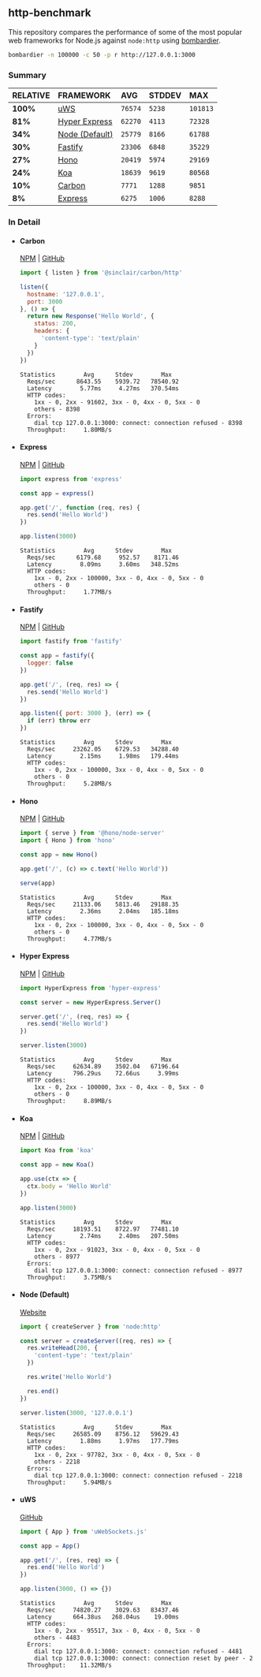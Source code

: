 ## http-benchmark

This repository compares the performance of some of the most popular web frameworks for Node.js against `node:http` using [bombardier](https://github.com/codesenberg/bombardier).

```bash
bombardier -n 100000 -c 50 -p r http://127.0.0.1:3000
```

### Summary

| RELATIVE | FRAMEWORK | AVG | STDDEV | MAX |
| :--- | :--- | :--- | :--- | :--- |
| **100%** | [uWS](#uws) | `76574` | `5238` | `101813` |
| **81%** | [Hyper Express](#hyper-express) | `62270` | `4113` | `72328` |
| **34%** | [Node (Default)](#node-default) | `25779` | `8166` | `61788` |
| **30%** | [Fastify](#fastify) | `23306` | `6848` | `35229` |
| **27%** | [Hono](#hono) | `20419` | `5974` | `29169` |
| **24%** | [Koa](#koa) | `18639` | `9619` | `80568` |
| **10%** | [Carbon](#carbon) | `7771` | `1288` | `9851` |
| **8%** | [Express](#express) | `6275` | `1006` | `8288` |


### In Detail

- #### Carbon
  [NPM](https://npmjs.com/@sinclair/carbon) | [GitHub](https://github.com/sinclairzx81/carbon)
  ```js
  import { listen } from '@sinclair/carbon/http'

  listen({
    hostname: '127.0.0.1',
    port: 3000
  }, () => {
    return new Response('Hello World', {
      status: 200,
      headers: {
        'content-type': 'text/plain'
      }
    })
  })
  ```

  ```
  Statistics        Avg      Stdev        Max
    Reqs/sec      8643.55    5939.72   78540.92
    Latency        5.77ms     4.27ms   370.54ms
    HTTP codes:
      1xx - 0, 2xx - 91602, 3xx - 0, 4xx - 0, 5xx - 0
      others - 8398
    Errors:
      dial tcp 127.0.0.1:3000: connect: connection refused - 8398
    Throughput:     1.80MB/s
  ```

- #### Express
  [NPM](https://npmjs.com/express) | [GitHub](https://github.com/expressjs/express)
  ```js
  import express from 'express'

  const app = express()

  app.get('/', function (req, res) {
    res.send('Hello World')
  })

  app.listen(3000)
  ```

  ```
  Statistics        Avg      Stdev        Max
    Reqs/sec      6179.68     952.57    8171.46
    Latency        8.09ms     3.60ms   348.52ms
    HTTP codes:
      1xx - 0, 2xx - 100000, 3xx - 0, 4xx - 0, 5xx - 0
      others - 0
    Throughput:     1.77MB/s
  ```

- #### Fastify
  [NPM](https://npmjs.com/fastify) | [GitHub](https://github.com/fastify/fastify)
  ```js
  import fastify from 'fastify'

  const app = fastify({
    logger: false
  })

  app.get('/', (req, res) => {
    res.send('Hello World')
  })

  app.listen({ port: 3000 }, (err) => {
    if (err) throw err
  })
  ```

  ```
  Statistics        Avg      Stdev        Max
    Reqs/sec     23262.05    6729.53   34288.40
    Latency        2.15ms     1.98ms   179.44ms
    HTTP codes:
      1xx - 0, 2xx - 100000, 3xx - 0, 4xx - 0, 5xx - 0
      others - 0
    Throughput:     5.28MB/s
  ```

- #### Hono
  [NPM](https://npmjs.com/hono) | [GitHub](https://github.com/honojs/hono)
  ```js
  import { serve } from '@hono/node-server'
  import { Hono } from 'hono'

  const app = new Hono()

  app.get('/', (c) => c.text('Hello World'))

  serve(app)
  ```

  ```
  Statistics        Avg      Stdev        Max
    Reqs/sec     21133.06    5813.46   29188.35
    Latency        2.36ms     2.04ms   185.18ms
    HTTP codes:
      1xx - 0, 2xx - 100000, 3xx - 0, 4xx - 0, 5xx - 0
      others - 0
    Throughput:     4.77MB/s
  ```

- #### Hyper Express
  [NPM](https://npmjs.com/hyper-express) | [GitHub](https://github.com/kartikk221/hyper-express)
  ```js
  import HyperExpress from 'hyper-express'

  const server = new HyperExpress.Server()

  server.get('/', (req, res) => {
    res.send('Hello World')
  })

  server.listen(3000)
  ```

  ```
  Statistics        Avg      Stdev        Max
    Reqs/sec     62634.89    3502.04   67196.64
    Latency      796.29us    72.66us     3.99ms
    HTTP codes:
      1xx - 0, 2xx - 100000, 3xx - 0, 4xx - 0, 5xx - 0
      others - 0
    Throughput:     8.89MB/s
  ```

- #### Koa
  [NPM](https://npmjs.com/koa) | [GitHub](https://github.com/koajs/koa)
  ```js
  import Koa from 'koa'

  const app = new Koa()

  app.use(ctx => {
    ctx.body = 'Hello World'
  })

  app.listen(3000)
  ```

  ```
  Statistics        Avg      Stdev        Max
    Reqs/sec     18193.51    8722.97   77481.10
    Latency        2.74ms     2.40ms   207.50ms
    HTTP codes:
      1xx - 0, 2xx - 91023, 3xx - 0, 4xx - 0, 5xx - 0
      others - 8977
    Errors:
      dial tcp 127.0.0.1:3000: connect: connection refused - 8977
    Throughput:     3.75MB/s
  ```

- #### Node (Default)
  [Website](https://nodejs.org/api/http.html)
  ```js
  import { createServer } from 'node:http'

  const server = createServer((req, res) => {
    res.writeHead(200, {
      'content-type': 'text/plain'
    })

    res.write('Hello World')

    res.end()
  })

  server.listen(3000, '127.0.0.1')
  ```

  ```
  Statistics        Avg      Stdev        Max
    Reqs/sec     26585.09    8756.12   59629.43
    Latency        1.88ms     1.97ms   177.79ms
    HTTP codes:
      1xx - 0, 2xx - 97782, 3xx - 0, 4xx - 0, 5xx - 0
      others - 2218
    Errors:
      dial tcp 127.0.0.1:3000: connect: connection refused - 2218
    Throughput:     5.94MB/s
  ```

- #### uWS
  [GitHub](https://github.com/uNetworking/uWebSockets.js)
  ```js
  import { App } from 'uWebSockets.js'

  const app = App()

  app.get('/', (res, req) => {
    res.end('Hello World')
  })

  app.listen(3000, () => {})
  ```

  ```
  Statistics        Avg      Stdev        Max
    Reqs/sec     74820.27    3029.63   83437.46
    Latency      664.38us   268.04us    19.00ms
    HTTP codes:
      1xx - 0, 2xx - 95517, 3xx - 0, 4xx - 0, 5xx - 0
      others - 4483
    Errors:
      dial tcp 127.0.0.1:3000: connect: connection refused - 4481
      dial tcp 127.0.0.1:3000: connect: connection reset by peer - 2
    Throughput:    11.32MB/s
  ```


